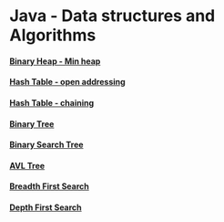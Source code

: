 # Java - Data structures and Algorithms 

#### [Binary Heap - Min heap](https://github.com/ivanmmarkovic/Java-Data-Structures-and-Algorithms/tree/master/algorithms/src/main/java/ivanmarkovic/algorithms/binaryheap)

#### [Hash Table - open addressing](https://github.com/ivanmmarkovic/Java-Data-Structures-and-Algorithms/tree/master/algorithms/src/main/java/ivanmarkovic/algorithms/hashtable/openaddressing)

#### [Hash Table - chaining](https://github.com/ivanmmarkovic/Java-Data-Structures-and-Algorithms/tree/master/algorithms/src/main/java/ivanmarkovic/algorithms/hashtable/chaining)

#### [Binary Tree](https://github.com/ivanmmarkovic/Java-Data-Structures-and-Algorithms/tree/master/algorithms/src/main/java/ivanmarkovic/algorithms/trees/binarytree)

#### [Binary Search Tree](https://github.com/ivanmmarkovic/Java-Data-Structures-and-Algorithms/tree/master/algorithms/src/main/java/ivanmarkovic/algorithms/trees/binarysearchtree)

#### [AVL Tree](https://github.com/ivanmmarkovic/Java-Data-Structures-and-Algorithms/tree/master/algorithms/src/main/java/ivanmarkovic/algorithms/trees/avltree)

#### [Breadth First Search](https://github.com/ivanmmarkovic/Java-Data-Structures-and-Algorithms/tree/master/algorithms/src/main/java/ivanmarkovic/algorithms/graphs/breadthfirstsearch)

#### [Depth First Search](https://github.com/ivanmmarkovic/Java-Data-Structures-and-Algorithms/tree/master/algorithms/src/main/java/ivanmarkovic/algorithms/graphs/depthfirstsearch)
